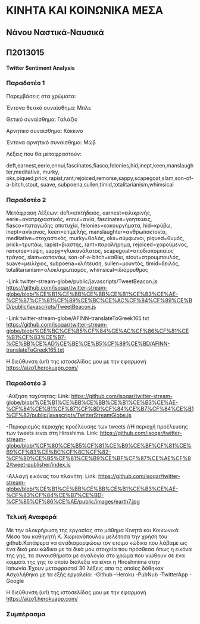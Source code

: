 # ΚΙΝΗΤΑ ΚΑΙ ΚΟΙΝΩΝΙΚΑ ΜΕΣΑ


## Νάνου Ναστικά-Ναυσικά
## Π2013015
#### Twitter Sentiment Analysis


### Παραδοτέο 1

Παρεμβάσεις στα χρώματα:

Έντονα θετικό συναίσθημα: Μπλε

Θετικό συναίσθημα: Γαλάζιο

Αρνητικό συναίσθημα: Κόκκινο

Έντονα αρνητικό συναίσθημα: Μώβ

Λέξεις που θα μεταφραστούν: 

deft,earnest,eerie,ennui,fascinates,fiasco,felonies,hid,inept,keen,manslaughter,meditative, murky,
oks,piqued,prick,rapist,rant,rejoiced,remorse,sappy,scapegoat,slam,son-of-a-bitch,stout, suave,
subpoena,sullen,timid,totalitarianism,whimsical


### Παραδοτέο 2

Μετάφραση Λέξεων: deft=επιτήδειος, earnest=ειλικρινής, eerie=ανατριχιαστικός, ennui=ανία, fascinates=γοητεύεις, 
fiasco=παταγώδης αποτυχία, felonies=κακουργήματα, hid=κρύβω, inept=ανίκανος, keen=επιμελής, manslaughter=ανθρωποκτονία, 
meditative=στοχαστικός, murky=θολός, oks=σύμφωνοι, piqued=θυμός, prick=τρυπάω, rapist=βιαστής, rant=παραλήρημα, 
rejoiced=χαρούμενος, remorse=τύψη, sappy=γλυκανάλατος, scapegoat=αποδιοπομπαίος τράγος, slam=κοπανάω, 
son-of-a-bitch=καθίκι, stout=στρουμπουλός, suave=μειλίχιος, subpoena=κλήτευση, sullen=μουντός, 
timid=δειλός, totalitarianism=ολοκληρωτισμός, whimsical=ιδιόρρυθμος

-Link twitter-stream-globe/public/javascripts/TweetBeacon.js 
https://github.com/isoqar/twitter-stream-globe/blob/%CE%B1%CE%BB%CE%BB%CE%B1%CE%B3%CE%AE-%CF%87%CF%81%CF%89%CE%BC%CE%AC%CF%84%CF%89%CE%BD/public/javascripts/TweetBeacon.js

-Link twitter-stream-globe/AFINN-translateToGreek165.txt 
https://github.com/isoqar/twitter-stream-globe/blob/%CE%BC%CE%B5%CF%84%CE%AC%CF%86%CF%81%CE%B1%CF%83%CE%B7-%CE%BB%CE%AD%CE%BE%CE%B5%CF%89%CE%BD/AFINN-translateToGreek165.txt

Η διεύθυνση (url) της ιστοσελίδας μου με την εφαρμογή https://aizo1.herokuapp.com/


### Παραδοτέο 3

-Αύξηση ταχύτητας: 
Link: https://github.com/isoqar/twitter-stream-globe/blob/%CE%B1%CE%BB%CE%BB%CE%B1%CE%B3%CE%AE-%CF%84%CE%B1%CF%87%CF%8D%CF%84%CE%B7%CF%84%CE%B1%CF%82/public/javascripts/TwitterStreamGlobe.js

-Περιορισμός περιοχής προέλευσης των tweets //Η περιοχή προέλευσης των tweets ειναι στη Hiroshima. 
Link: https://github.com/isoqar/twitter-stream-globe/blob/%CF%80%CE%B5%CF%81%CE%B9%CE%BF%CF%81%CE%B9%CF%83%CE%BC%CF%8C%CF%82-%CF%80%CE%B5%CF%81%CE%B9%CE%BF%CF%87%CE%AE%CF%82/tweet-publisher/index.js

-Αλλαγή εικόνας του πλανήτη: 
Link: https://github.com/isoqar/twitter-stream-globe/blob/%CE%B1%CE%BB%CE%BB%CE%B1%CE%B3%CE%AE-%CF%83%CF%84%CE%B7%CE%BD-%CF%85%CF%86%CE%AE/public/images/earth7.jpg



### Τελική Αναφορά

Με την ολοκρήρωση της εργασίας στο μάθημα Κινητά και Κοινωνικά Μέσα του καθηγητή Κ. Χωριανόπουλου μελέτησα την χρήση του 
github.Κατάφερα να αναδιαμορφώσω τον ετοιμο κώδικα που λάβαμε ως ένα δικό μου κώδικα με τα δικά μου στοιχεία που πρόσθεσα 
όπως η εικόνα της γης, τα συναισθήματα με αναλογία στο χρώμα που νιώθουν σε ένα κομμάτι της γης το οποίο διάλεξα να είναι 
η Hiroshmima στην Ιαπωνία.Έχουν μεταφραστεί 30 λέξεις απο τις οποίες δόθηκαν
Ασχολήθηκα με τα εξής εργαλεία:
-Github
-Heroku
-PubNub
-TwitterApp
-Google

Η διεύθυνση (url) της ιστοσελίδας μου με την εφαρμογή https://aizo1.herokuapp.com/

### Συμπέρασμα




